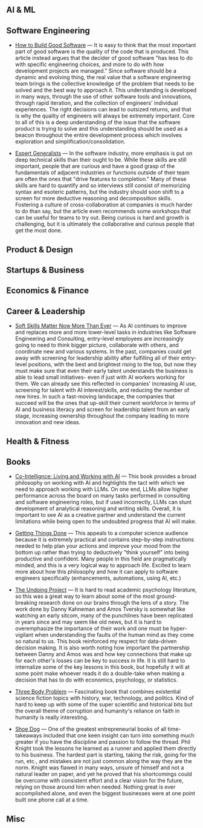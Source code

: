 
## AI & ML

## Software Engineering
- [How to Build Good Software](https://knowledge.csc.gov.sg/ethos-issue-21/how-to-build-good-software/) — It is easy to think that the most important part of good software is the quality of the code that is produced. This article instead argues that the decider of good software "has less to do with specific engineering choices, and more to do with how development projects are managed." Since software should be a dynamic and evolving thing, the real value that a software engineering team brings is the collective knowledge of the problem that needs to be solved and the best way to approach it. This understanding is developed in many ways, through the use of other software tools and innovations, through rapid iteration, and the collection of engineers' individual experiences. The right decisions can lead to outsized returns, and that is why the quality of engineers will always be extremely important. Core to all of this is a deep understanding of the issue that the software product is trying to solve and this understanding should be used as a beacon throughout the entire development process which involves exploration and simplification/consolidation.

- [Expert Generalists](https://martinfowler.com/articles/expert-generalist.html) — In the software industry, more emphasis is put on deep technical skills than their ought to be. While these skills are still important, people that are curious and have a good grasp of the fundamentals of adjacent industries or functions outside of their team are often the ones that "drive features to completion." Many of these skills are hard to quantify and so interviews still consist of memorizing syntax and esoteric patterns, but the industry should soon shift to a screen for more deductive reasoning and decomposition skills. Fostering a culture of cross-collaboration at companies is much harder to do than say, but the article even recommends some workshops that can be useful for teams to try out. Being curious is hard and growth is challenging, but it is ultimately the collaborative and curious people that get the most done.

## Product & Design

## Startups & Business

## Economics & Finance

## Career & Leadership
- [Soft Skills Matter Now More Than Ever](https://hbr.org/2025/08/soft-skills-matter-now-more-than-ever-according-to-new-research?ab=HP-hero-for-you-1) — As AI continues to improve and replaces more and more lower-level tasks in industries like Software Engineering and Consulting, entry-level employees are increasingly going to need to think bigger picture, collaborate with others, and coordinate new and various systems. In the past, companies could get away with screening for leadership ability after fulfilling all of their entry-level positions, with the best and brightest rising to the top, but now they must make sure that even their early talent understands the business is able to lead small initiatives- even if just with AI workers working for them. We can already see this reflected in companies' increasing AI use, screening for talent with AI interest/skills, and reducing the number of new hires. In such a fast-moving landscape, the companies that succeed will be the ones that up-skill their current workforce in terms of AI and business literacy and screen for leadership talent from an early stage, increasing ownership throughout the company leading to more innovation and new ideas.

## Health & Fitness

## Books
- [Co-Intellignce: Living and Working with AI](https://www.amazon.com/Co-Intelligence-Living-Working-Ethan-Mollick/dp/059371671X) — This book provides a broad philosophy on working with AI and highlights the tact with which we need to approach working with LLMs. On one end, LLMs allow higher performance across the board on many tasks performed in consulting and software engineering roles, but if used incorrectly, LLMs can stunt development of analytical reasoning and writing skills. Overall, it is important to see AI as a creative partner and understand the current limitations while being open to the undoubted progress that AI will make.

- [Getting Things Done](https://www.amazon.com/Getting-Things-Done-Stress-Free-Productivity/dp/0143126563/ref=sr_1_1?crid=2FPLPT8HH5IUM&dib=eyJ2IjoiMSJ9.JPu08UYkU4zwl38D65fqtHs5WdjMvGXKvCCqQyacQBM3vQSVKj0m3Yi595ffsLQhHOUjW8PAV3gNB3NownPCrRw3hBV417aXMU8yiAockDAccS984bQkBTuElkS2z-apaW3OjFX8U-QmQBIv_nGyiiU2d4E-g9OQPOYO-8ecQoVmZc4Ebj64t2doARQmKlJu1xlIwEIrvj8oiSZeAtNj-Yb5ofDzbPu47IPGCney_2s.MaOrTjMA8nNFfpK4_4I8LlMvmQnObCg0qj8H0NVTAEY&dib_tag=se&keywords=getting+things+done+by+david+allan&qid=1761280673&s=books&sprefix=getting+%2Cstripbooks%2C112&sr=1-1) — This appeals to a computer science audience because it is extremely practical and contains step-by-step instructions needed to help plan your actions and improve your mood from the bottom up rather than trying to deductively "think yourself" into being productive and confident. Many people in this field are pragmatically minded, and this is a very logical way to approach life. Excited to learn more about how this philosophy and how it can apply to software engineers specifically (enhancements, automations, using AI, etc.)

- [The Undoing Project](https://www.amazon.com/Undoing-Project-Friendship-Changed-Minds/dp/0393254593) — It is hard to read academic psychology literature, so this was a great way to learn about some of the most ground-breaking research done on our brains through the lens of a story. The work done by Danny Kahneman and Amos Tversky is somewhat like watching an early sitcom, many of the punchlines have been replicated in years since and may seem like old news, but it is hard to overemphasize the importance of their work and one must be hyper-vigilant when understanding the faults of the human mind as they come so natural to us. This book reinforced my respect for data-driven decision making. It is also worth noting how important the partnership between Danny and Amos was and how key connections that make up for each other's losses can be key to success in life. It is still hard to internalize some of the key lessons in this book, but hopefully it will at some point make whoever reads it do a double-take when making a decision that has to do with economics, psychology, or statistics.

- [Three Body Problem](https://www.amazon.com/Three-Body-Problem-Cixin-Liu/dp/0765382032) — Fascinating book that combines existential science fiction topics with history, war, technology, and politics. Kind of hard to keep up with some of the super scientific and historical bits but the overall theme of corruption and humanity's reliance on faith in humanity is really interesting.

- [Shoe Dog](https://www.amazon.com/Shoe-Dog-Memoir-Creator-Nike/dp/1501135910) — One of the greatest entrepreneurial books of all time- takeaways included that one keen insight can turn into something much greater if you have the discipline and passion to follow the thread. Phil Knight took the lessons he learned as a runner and applied them directly to his business. The hardest part is starting, taking the risk, going for the run, etc., and mistakes are not just common along the way they are the norm. Knight was flawed in many ways, unsure of himself and not a natural leader on paper, and yet he proved that his shortcomings could be overcome with consistent effort and a clear vision for the future, relying on those around him when needed. Nothing great is ever accomplished alone, and even the biggest businesses were at one point built one phone call at a time.

## Misc


